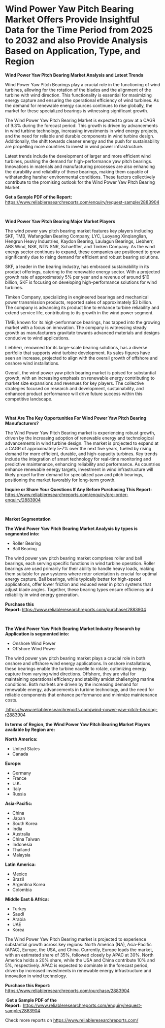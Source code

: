<p><h1>Wind Power Yaw Pitch Bearing Market Offers Provide Insightful Data for the Time Period from 2025 to 2032 and also Provide Analysis Based on Application, Type, and Region</h1></p><p><strong>Wind Power Yaw Pitch Bearing Market Analysis and Latest Trends</strong></p>
<p><p>Wind Power Yaw Pitch Bearings play a crucial role in the functioning of wind turbines, allowing for the rotation of the blades and the alignment of the turbine with wind direction. This functionality is essential for maximizing energy capture and ensuring the operational efficiency of wind turbines. As the demand for renewable energy sources continues to rise globally, the market for these specialized bearings is witnessing significant growth.</p><p>The Wind Power Yaw Pitch Bearing Market is expected to grow at a CAGR of 9.3% during the forecast period. This growth is driven by advancements in wind turbine technology, increasing investments in wind energy projects, and the need for reliable and durable components in wind turbine design. Additionally, the shift towards cleaner energy and the push for sustainability are propelling more countries to invest in wind power infrastructure.</p><p>Latest trends include the development of larger and more efficient wind turbines, pushing the demand for high-performance yaw pitch bearings. Innovations in materials and manufacturing processes are also enhancing the durability and reliability of these bearings, making them capable of withstanding harsher environmental conditions. These factors collectively contribute to the promising outlook for the Wind Power Yaw Pitch Bearing Market.</p></p>
<p><strong>Get a Sample PDF of the Report:&nbsp;</strong> <a href="https://www.reliableresearchreports.com/enquiry/request-sample/2883904?utm_campaign=3309&utm_medium=2&utm_source=Github&utm_content=ia&utm_term=13032025&utm_id=wind-power-yaw-pitch-bearing">https://www.reliableresearchreports.com/enquiry/request-sample/2883904</a></p>
<p>&nbsp;</p>
<p><strong>Wind Power Yaw Pitch Bearing Major Market Players</strong></p>
<p><p>The wind power yaw pitch bearing market features key players including SKF, TMB, Wafangdian Bearing Company, LYC, Luoyang Xinqianglian, Hengrun Heavy Industries, Kaydon Bearing, Laulagun Bearings, Liebherr, ABS Wind, NSK, NTN SNR, Schaeffler, and Timken Company. As the wind energy sector continues to expand, these companies are positioned to grow significantly due to rising demand for efficient and robust bearing solutions.</p><p>SKF, a leader in the bearing industry, has embraced sustainability in its product offerings, catering to the renewable energy sector. With a projected growth rate of approximately 5% per year and a revenue of around $10 billion, SKF is focusing on developing high-performance solutions for wind turbines.</p><p>Timken Company, specializing in engineered bearings and mechanical power transmission products, reported sales of approximately $3 billion. The company is advancing its product line to enhance turbine reliability and extend service life, contributing to its growth in the wind power segment.</p><p>TMB, known for its high-performance bearings, has tapped into the growing market with a focus on innovation. The company is witnessing steady growth as manufacturers gravitate towards advanced materials and designs conducive to wind applications.</p><p>Liebherr, renowned for its large-scale bearing solutions, has a diverse portfolio that supports wind turbine development. Its sales figures have seen an increase, projected to align with the overall growth of offshore and onshore wind installations.</p><p>Overall, the wind power yaw pitch bearing market is poised for substantial growth, with an increasing emphasis on renewable energy contributing to market size expansions and revenues for key players. The collective strategies focused on research and development, sustainability, and enhanced product performance will drive future success within this competitive landscape.</p></p>
<p>&nbsp;</p>
<p><strong>What Are The Key Opportunities For Wind Power Yaw Pitch Bearing Manufacturers?</strong></p>
<p><p>The Wind Power Yaw Pitch Bearing market is experiencing robust growth, driven by the increasing adoption of renewable energy and technological advancements in wind turbine design. The market is projected to expand at a CAGR of approximately 5-7% over the next five years, fueled by rising demand for more efficient, durable, and high-capacity turbines. Key trends include the integration of smart technology for real-time monitoring and predictive maintenance, enhancing reliability and performance. As countries enhance renewable energy targets, investment in wind infrastructure will likely propel further demand for specialized yaw and pitch bearings, positioning the market favorably for long-term growth.</p></p>
<p><strong>Inquire or Share Your Questions If Any Before Purchasing This Report:</strong> <a href="https://www.reliableresearchreports.com/enquiry/pre-order-enquiry/2883904?utm_campaign=3309&utm_medium=2&utm_source=Github&utm_content=ia&utm_term=13032025&utm_id=wind-power-yaw-pitch-bearing">https://www.reliableresearchreports.com/enquiry/pre-order-enquiry/2883904</a></p>
<p>&nbsp;</p>
<p><strong>Market Segmentation</strong></p>
<p><strong>The Wind Power Yaw Pitch Bearing Market Analysis by types is segmented into:</strong></p>
<p><ul><li>Roller Bearing</li><li>Ball Bearing</li></ul></p>
<p><p>The wind power yaw pitch bearing market comprises roller and ball bearings, each serving specific functions in wind turbine operation. Roller bearings are used primarily for their ability to handle heavy loads, making them suitable for yaw systems where rotor orientation is crucial for optimal energy capture. Ball bearings, while typically better for high-speed applications, offer lower friction and reduced wear in pitch systems that adjust blade angles. Together, these bearing types ensure efficiency and reliability in wind energy generation.</p></p>
<p><strong>Purchase this Report:&nbsp;</strong><a href="https://www.reliableresearchreports.com/purchase/2883904?utm_campaign=3309&utm_medium=2&utm_source=Github&utm_content=ia&utm_term=13032025&utm_id=wind-power-yaw-pitch-bearing">https://www.reliableresearchreports.com/purchase/2883904</a></p>
<p>&nbsp;</p>
<p><strong>The Wind Power Yaw Pitch Bearing Market Industry Research by Application is segmented into:</strong></p>
<p><ul><li>Onshore Wind Power</li><li>Offshore Wind Power</li></ul></p>
<p><p>The wind power yaw pitch bearing market plays a crucial role in both onshore and offshore wind energy applications. In onshore installations, these bearings enable the turbine nacelle to rotate, optimizing energy capture from varying wind directions. Offshore, they are vital for maintaining operational efficiency and stability amidst challenging marine conditions. Both markets are driven by the increasing demand for renewable energy, advancements in turbine technology, and the need for reliable components that enhance performance and minimize maintenance costs.</p></p>
<p><a href="https://www.reliableresearchreports.com/wind-power-yaw-pitch-bearing-r2883904?utm_campaign=3309&utm_medium=2&utm_source=Github&utm_content=ia&utm_term=13032025&utm_id=wind-power-yaw-pitch-bearing">&nbsp;https://www.reliableresearchreports.com/wind-power-yaw-pitch-bearing-r2883904</a></p>
<p><strong>In terms of Region, the Wind Power Yaw Pitch Bearing Market Players available by Region are:</strong></p>
<p>
    <p> <strong> North America: </strong>
        <ul>
            <li>United States</li>
            <li>Canada</li>
        </ul>
        </p> 
    <p> <strong> Europe: </strong>
        <ul>
            <li>Germany</li>
            <li>France</li>
            <li>U.K.</li>
            <li>Italy</li>
            <li>Russia</li>
        </ul>
        </p> 
    <p> <strong> Asia-Pacific: </strong>
        <ul>
            <li>China</li>
            <li>Japan</li>
            <li>South Korea</li>
            <li>India</li>
            <li>Australia</li>
            <li>China Taiwan</li>
            <li>Indonesia</li>
            <li>Thailand</li>
            <li>Malaysia</li>
        </ul>
        </p> 
    <p> <strong> Latin America: </strong>
        <ul>
            <li>Mexico</li>
            <li>Brazil</li>
            <li>Argentina Korea</li>
            <li>Colombia</li>
        </ul>
        </p> 
    <p> <strong> Middle East & Africa: </strong>
        <ul>
            <li>Turkey</li>
            <li>Saudi</li>
            <li>Arabia</li>
            <li>UAE</li>
            <li>Korea</li>
        </ul>
    </p>
    </p>
<p><p>The Wind Power Yaw Pitch Bearing market is projected to experience substantial growth across key regions: North America (NA), Asia-Pacific (APAC), Europe, the USA, and China. Currently, Europe leads the market, with an estimated share of 35%, followed closely by APAC at 30%. North America holds a 20% share, while the USA and China contribute 10% and 5%, respectively. APAC is expected to dominate in the forecast period, driven by increased investments in renewable energy infrastructure and innovation in wind technology.</p></p>
<p><strong>Purchase this Report: </strong><a href="https://www.reliableresearchreports.com/purchase/2883904?utm_campaign=3309&utm_medium=2&utm_source=Github&utm_content=ia&utm_term=13032025&utm_id=wind-power-yaw-pitch-bearing">https://www.reliableresearchreports.com/purchase/2883904</a></p>
<p>&nbsp;<strong>Get a Sample PDF of the Report:&nbsp;&nbsp;</strong><a href="https://www.reliableresearchreports.com/enquiry/request-sample/2883904?utm_campaign=3309&utm_medium=2&utm_source=Github&utm_content=ia&utm_term=13032025&utm_id=wind-power-yaw-pitch-bearing">https://www.reliableresearchreports.com/enquiry/request-sample/2883904</a></p>
<p><strong></strong></p>
<p>Check more reports on <a href="https://www.reliableresearchreports.com/?utm_campaign=3309&utm_medium=2&utm_source=Github&utm_content=ia&utm_term=13032025&utm_id=wind-power-yaw-pitch-bearing">https://www.reliableresearchreports.com/</a></p>